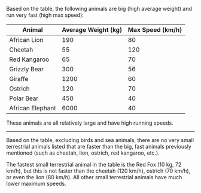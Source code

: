 Based on the table, the following animals are big (high average weight) and run very fast (high max speed):  
   
| Animal           | Average Weight (kg) | Max Speed (km/h) |  
|------------------|---------------------|------------------|  
| African Lion     | 190                 | 80               |  
| Cheetah          | 55                  | 120              |  
| Red Kangaroo     | 65                  | 70               |  
| Grizzly Bear     | 300                 | 56               |  
| Giraffe          | 1200                | 60               |  
| Ostrich          | 120                 | 70               |  
| Polar Bear       | 450                 | 40               |  
| African Elephant | 6000                | 40               |  
   
These animals are all relatively large and have high running speeds.

---

Based on the table, excluding birds and sea animals, there are no very small terrestrial animals listed that are faster than the big, fast animals previously mentioned (such as cheetah, lion, ostrich, red kangaroo, etc.).   
  
The fastest small terrestrial animal in the table is the Red Fox (10 kg, 72 km/h), but this is not faster than the cheetah (120 km/h), ostrich (70 km/h), or even the lion (80 km/h). All other small terrestrial animals have much lower maximum speeds.
